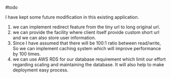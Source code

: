 #todo

I have kept some future modification in this existing application.

1) we can implement redirect feature from the tiny url to long original url.
2) we can provide the facility where client itself provide custom short url and we can also store user information.
3) Since I have assumed that there will be 100:1 ratio between read/write, So we can implement caching system which will improve performance by 100 times.
4) we can use AWS RDS for our database requirement which limit our effort regarding scaling and maintaining the database. It will also help to make deployment easy process.